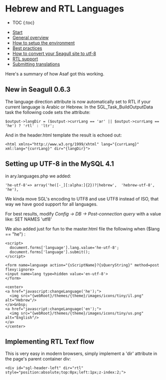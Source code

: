 <!-- Name: Howto/Internationalisation/HebrewAndRtlLanguages -->
<!-- Version: 8 -->
<!-- Last-Modified: 2009/03/04 10:53:31 -->
<!-- Author: demian -->

# Hebrew and RTL Languages
* TOC
{:toc}

 - [Start][1]
 - [General overview][2]
 - [How to setup the environment][3]
 - [Best practices][4]
 - [How to convert your Seagull site to utf-8][5]
 - [RTL support][6]
 - [Submitting translations][7]

Here's a summary of how Asaf got this working.

## New in Seagull 0.6.3
The language direction attribute is now automatically set to RTL if your current language is Arabic or Hebrew.  In the SGL\_Task\_BuildOutputData task the following code sets the attribute:


	$output->langDir = ($output->currLang == 'ar' || $output->currLang == 'he') ? 'rtl' : 'ltr';

And in the header.html template the result is echoed out:


	<html xmlns="http://www.w3.org/1999/xhtml" lang="{currLang}" xml:lang="{currLang}" dir="{langDir}">



## Setting up UTF-8 in the MySQL 4.1
in ary.languages.php we added:


	'he-utf-8'=> array('he([-_][:alpha:]{2})?|hebrew',  'hebrew-utf-8', 'he'),


We kinda move SGL's encoding to UTF8 and use UTF8 instead of ISO, that way
we have good support for all languages.

For best results, modify  _Config -\> DB -\> Post-connection query_ with a value like: SET NAMES 'utf8'

We also added just for fun to the master.html file the following when ($lang == "he") :


	<script>
	  document.forms['language'].lang.value='he-utf-8';
	  document.forms['language'].submit();
	</script>
	
	<form name=language action="{sScriptName}?{sQueryString}" method=post flexy:ignore>
	<input name=lang type=hidden value='en-utf-8'>
	</form>
	
	<center>
	<a href="javascript:changeLanguage('he');">
	  <img src="{webRoot}/themes/{theme}/images/icons/tiny/il.png" alt="Hebrew"/>
	</a>&nbsp;
	<a href="javascript:changeLanguage('en');">
	  <img src="{webRoot}/themes/{theme}/images/icons/tiny/us.png" alt="English"/>
	</a>
	</center>

## Implementing RTL Texf flow
This is very easy in modern browsers, simply implement a 'dir' attribute in the page's parent container div:


	<div id="sgl-header-left" dir="rtl" style="position:absolute;top:0px;left:1px;z-index:2;">

[1]:	/Howto/Internationalisation.html
[2]:	/Howto/Internationalisation/General.html
[3]:	/Howto/Internationalisation/TechSetup.html
[4]:	/Howto/Internationalisation/TranslationBestPractices.html
[5]:	/Howto/Internationalisation/ConvertingSeagullSitesToUtf8.html
[6]:	/Howto/Internationalisation/HebrewAndRtlLanguages.html
[7]:	/Howto/Internationalisation/SubmittingTranslations.html